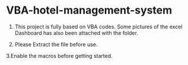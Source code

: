 # VBA-hotel-management-system

1. This project is fully based on VBA codes. Some pictures of the excel Dashboard has also been attached with the folder. 

2. Please Extract the file before use. 

  3.Enable the macros before getting started.

